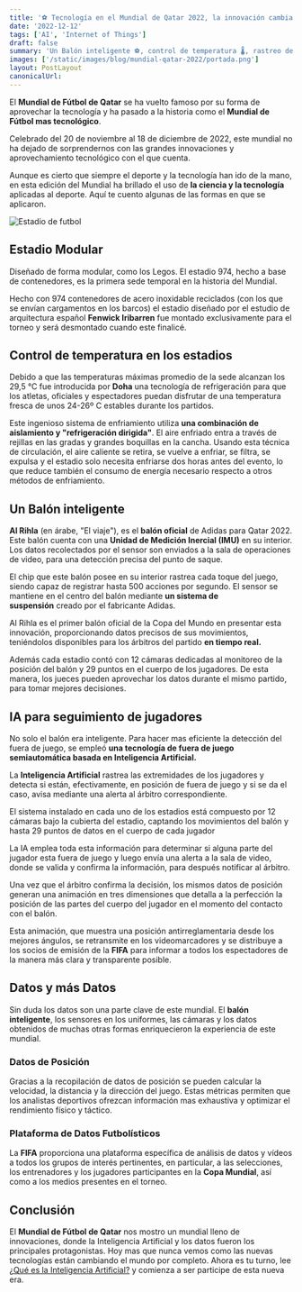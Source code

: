 ```yaml
---
title: '⚽ Tecnología en el Mundial de Qatar 2022, la innovación cambia el juego'
date: '2022-12-12'
tags: ['AI', 'Internet of Things']
draft: false
summary: 'Un Balón inteligente ⚽, control de temperatura 🌡️, rastreo de jugadores usando Inteligencia Artificial. Qatar optó por una copa mundial llena de innovaciones.'
images: ['/static/images/blog/mundial-qatar-2022/portada.png']
layout: PostLayout
canonicalUrl:
---
```


El **Mundial de Fútbol de Qatar** se ha vuelto famoso por su forma de aprovechar la tecnología y ha pasado a la historia como el **Mundial de Fútbol mas tecnológico**.

Celebrado del 20 de noviembre al 18 de diciembre de 2022, este mundial no ha dejado de sorprendernos con las grandes innovaciones y aprovechamiento tecnológico con el que cuenta.

Aunque es cierto que siempre el deporte y la tecnología han ido de la mano, en esta edición del Mundial ha brillado el uso de **la ciencia y la tecnología** aplicadas al deporte. Aquí te cuento algunas de las formas en que se aplicaron.

![Estadio de futbol](/static/images/blog/mundial-qatar-2022/portada.png)

## Estadio Modular

Diseñado de forma modular, como los Legos. El estadio 974, hecho a base de contenedores, es la primera sede temporal en la historia del Mundial.

Hecho con 974 contenedores de acero inoxidable reciclados (con los que se envían cargamentos en los barcos) el estadio diseñado por el estudio de arquitectura español **Fenwick Iribarren** fue montado exclusivamente para el torneo y será desmontado cuando este finalicé.

## Control de temperatura en los estadios

Debido a que las temperaturas máximas promedio de la sede alcanzan los 29,5 °C fue introducida por **Doha** una tecnología de refrigeración para que los atletas, oficiales y espectadores puedan disfrutar de una temperatura fresca de unos 24-26º C estables durante los partidos.

Este ingenioso sistema de enfriamiento utiliza **una combinación de aislamiento y "refrigeración dirigida"**. El aire enfriado entra a través de rejillas en las gradas y grandes boquillas en la cancha. Usando esta técnica de circulación, el aire caliente se retira, se vuelve a enfriar, se filtra, se expulsa y el estadio solo necesita enfriarse dos horas antes del evento, lo que reduce también el consumo de energía necesario respecto a otros métodos de enfriamiento.

## Un Balón inteligente

**Al Rihla** (en árabe, "El viaje"), es el **balón oficial** de Adidas para Qatar 2022. Este balón cuenta con una **Unidad de Medición Inercial (IMU)** en su interior. Los datos recolectados por el sensor son enviados a la sala de operaciones de video, para una detección precisa del punto de saque.

El chip que este balón posee en su interior rastrea cada toque del juego, siendo capaz de registrar hasta 500 acciones por segundo. El sensor se mantiene en el centro del balón mediante **un sistema de suspensión** creado por el fabricante Adidas.

Al Rihla es el primer balón oficial de la Copa del Mundo en presentar esta innovación, proporcionando datos precisos de sus movimientos, teniéndolos disponibles para los árbitros del partido **en tiempo real.**

Además cada estadio contó con 12 cámaras dedicadas al monitoreo de la posición del balón y 29 puntos en el cuerpo de los jugadores. De esta manera, los jueces pueden aprovechar los datos durante el mismo partido, para tomar mejores decisiones.

## IA para seguimiento de jugadores

No solo el balón era inteligente. Para hacer mas eficiente la detección del fuera de juego, se empleó **una tecnología de fuera de juego semiautomática basada en Inteligencia Artificial.**

La **Inteligencia Artificial** rastrea las extremidades de los jugadores y detecta si están, efectivamente, en posición de fuera de juego y si se da el caso, avisa mediante una alerta al árbitro correspondiente.

El sistema instalado en cada uno de los estadios está compuesto por 12 cámaras bajo la cubierta del estadio, captando los movimientos del balón y hasta 29 puntos de datos en el cuerpo de cada jugador

La IA emplea toda esta información para determinar si alguna parte del jugador esta fuera de juego y luego envía una alerta a la sala de video, donde se valida y confirma la información, para después notificar al árbitro.

Una vez que el árbitro confirma la decisión, los mismos datos de posición generan una animación en tres dimensiones que detalla a la perfección la posición de las partes del cuerpo del jugador en el momento del contacto con el balón.

Esta animación, que muestra una posición antirreglamentaria desde los mejores ángulos, se retransmite en los videomarcadores y se distribuye a los socios de emisión de la **FIFA** para informar a todos los espectadores de la manera más clara y transparente posible.

## Datos y más Datos

Sin duda los datos son una parte clave de este mundial. El **balón inteligente**, los sensores en los uniformes, las cámaras y los datos obtenidos de muchas otras formas enriquecieron la experiencia de este mundial.

### Datos de Posición

Gracias a la recopilación de datos de posición se pueden calcular la velocidad, la distancia y la dirección del juego. Estas métricas permiten que los analistas deportivos ofrezcan información mas exhaustiva y optimizar el rendimiento físico y táctico.

### Plataforma de Datos Futbolísticos

La **FIFA** proporciona una plataforma específica de análisis de datos y vídeos a todos los grupos de interés pertinentes, en particular, a las selecciones, los entrenadores y los jugadores participantes en la **Copa Mundial**, así como a los medios presentes en el torneo.

## Conclusión

El **Mundial de Fútbol de Qatar** nos mostro un mundial lleno de innovaciones, donde la Inteligencia Artificial y los datos fueron los principales protagonistas. Hoy mas que nunca vemos como las nuevas tecnologías están cambiando el mundo por completo. Ahora es tu turno, lee [¿Qué es la Inteligencia Artificial?](https://raulpacheco.dev/blog/posts/que-es-la-inteligencia-artificial) y comienza a ser participe de esta nueva era.
